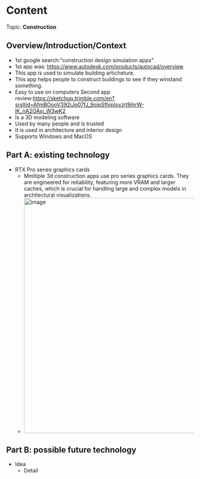 # Content
Topic: **Construction**

## Overview/Introduction/Context
* 1st google search:"construction design simulation apps"
* 1st app was: https://www.autodesk.com/products/autocad/overview
* This app is used to simulate building articheture.
* This app helps people to construct buildings to see if they winstand something.
* Easy to use on computers
  Second app review:https://sketchup.trimble.com/en?srsltid=AfmBOooV392iJp07fJ_9oipSfhiplsvJrt9ihrW-lK_nA2OAsj_W3wK2
* Is a 3D modeling software
* Used by many people and is trusted
* It is used in architecture and interior design
* Supports Windows and MacOS

## Part A: existing technology
* RTX Pro series graphics cards
  * Mmltiple 3d construction apps use pro series graphics cards. They are engineered for reliability, featuring more VRAM and larger caches, which is crucial for handling large and complex models in architectural visualizations.
  * [<img width="1200" height="630" alt="image" src="https://github.com/user-attachments/assets/62a61844-220a-43b7-aae9-7536221bc439" />
]([(https://www.nvidia.com/content/dam/en-zz/Solutions/data-center/rtx-pro-6000-blackwell-workstation-edition/nvidia-geforce-rtx-pro-6000-og-1200x630.jpg))

## Part B: possible future technology
* Idea
  * Detail
